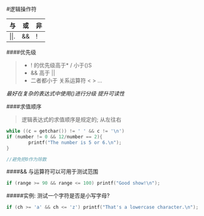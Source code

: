 #逻辑操作符

| 与  | 或  | 非   |
|-----|-----|-----|
| \|\|.| &&  | !   |

####优先级

> * ! 的优先级高于*  /  小于()S
> * && 高于 ||  
> * 二者都小于 关系运算符 < > ... 

*最好在复杂的表达式中使用()进行分级  提升可读性*

####求值顺序

> 逻辑表达式的求值顺序是规定的; 从左往右

``` C
while ((c = getchar()) != ' ' && c != '\n')
if (number != 0 && 12/number == 2){
        printf("The number is 5 or 6.\n");
}

//避免把0作为除数
```

####&& 与运算符可以可用于测试范围

``` C
if (range >= 90 && range <= 100) printf("Good show!\n");
```

#####实例: 测试一个字符是否是小写字母?

``` C
if (ch >= 'a' && ch <= 'z') printf("That's a lowercase character.\n");
```

        

